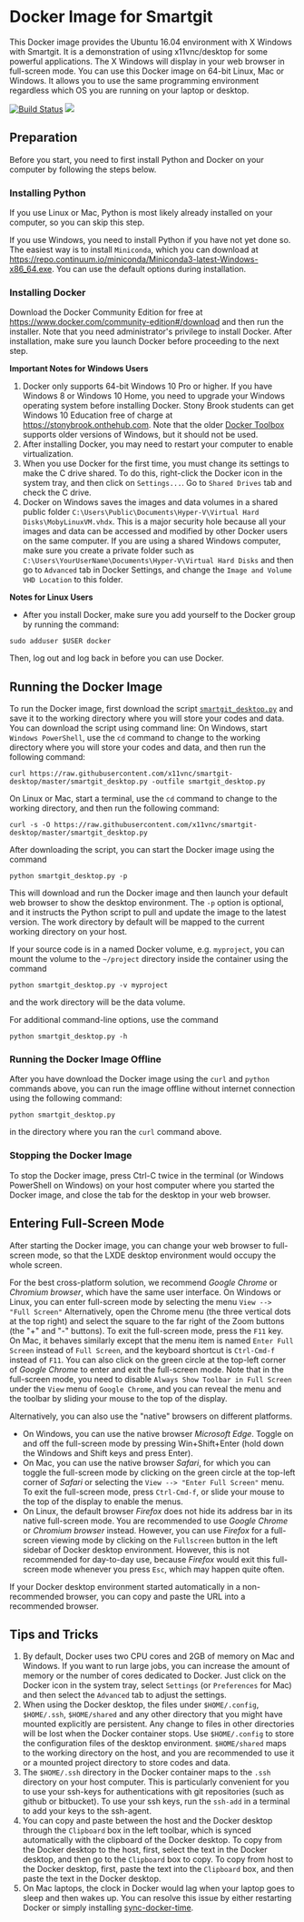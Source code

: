 # Docker Image for Smartgit
This Docker image provides the Ubuntu 16.04 environment with X Windows with Smartgit. It is a demonstration of using x11vnc/desktop for some powerful applications. The X Windows will display in your web browser in full-screen mode. You can use this Docker image on 64-bit Linux, Mac or Windows. It allows you to use the same programming environment regardless which OS you are running on your laptop or desktop.

[![Build Status](https://travis-ci.org/x11vnc/smartgit-desktop.svg?branch=master)](https://travis-ci.org/x11vnc/smartgit-desktop) [![](https://images.microbadger.com/badges/image/x11vnc/smartgit-desktop.svg)](https://microbadger.com/images/x11vnc/smartgit-desktop)

## Preparation
Before you start, you need to first install Python and Docker on your computer by following the steps below.

### Installing Python
If you use Linux or Mac, Python is most likely already installed on your computer, so you can skip this step.

If you use Windows, you need to install Python if you have not yet done so. The easiest way is to install `Miniconda`, which you can download at https://repo.continuum.io/miniconda/Miniconda3-latest-Windows-x86_64.exe. You can use the default options during installation.

### Installing Docker
Download the Docker Community Edition for free at https://www.docker.com/community-edition#/download and then run the installer. Note that you need administrator's privilege to install Docker. After installation, make sure you launch Docker before proceeding to the next step.

**Important Notes for Windows Users**
1. Docker only supports 64-bit Windows 10 Pro or higher. If you have Windows 8 or Windows 10 Home, you need to upgrade your Windows operating system before installing Docker. Stony Brook students can get Windows 10 Education free of charge at https://stonybrook.onthehub.com. Note that the older [Docker Toolbox](https://www.docker.com/products/docker-toolbox) supports older versions of Windows, but it should not be used.
2. After installing Docker, you may need to restart your computer to enable virtualization.
3. When you use Docker for the first time, you must change its settings to make the C drive shared. To do this, right-click the Docker icon in the system tray, and then click on `Settings...`. Go to `Shared Drives` tab and check the C drive.
4. Docker on Windows saves the images and data volumes in a shared public folder `C:\Users\Public\Documents\Hyper-V\Virtual Hard Disks\MobyLinuxVM.vhdx`. This is a major security hole because all your images and data can be accessed and modified by other Docker users on the same computer. If you are using a shared Windows computer, make sure you create a private folder such as `C:\Users\YourUserName\Documents\Hyper-V\Virtual Hard Disks` and then go to `Advanced` tab in Docker Settings, and change the `Image and Volume VHD Location` to this folder.

**Notes for Linux Users**
* After you install Docker, make sure you add yourself to the Docker group by running the command:
```
sudo adduser $USER docker
```
Then, log out and log back in before you can use Docker.
## Running the Docker Image
To run the Docker image, first download the script [`smartgit_desktop.py`](https://raw.githubusercontent.com/x11vnc/smartgit-desktop/master/smartgit_desktop.py)
and save it to the working directory where you will store your codes and data. You can download the script using command line: On Windows, start `Windows PowerShell`, use the `cd` command to change to the working directory where you will store your codes and data, and then run the following command:
```
curl https://raw.githubusercontent.com/x11vnc/smartgit-desktop/master/smartgit_desktop.py -outfile smartgit_desktop.py
```
On Linux or Mac, start a terminal, use the `cd` command to change to the working directory, and then run the following command:
```
curl -s -O https://raw.githubusercontent.com/x11vnc/smartgit-desktop/master/smartgit_desktop.py
```

After downloading the script, you can start the Docker image using the command
```
python smartgit_desktop.py -p
```
This will download and run the Docker image and then launch your default web browser to show the desktop environment. The `-p` option is optional, and it instructs the Python script to pull and update the image to the latest version. The work directory by default will be mapped to the current working directory on your host.

If your source code is in a named Docker volume, e.g. `myproject`, you can mount the volume to the `~/project` directory inside the container using the command
```
python smartgit_desktop.py -v myproject
```
and the work directory will be the data volume.

For additional command-line options, use the command
```
python smartgit_desktop.py -h
```

### Running the Docker Image Offline
After you have download the Docker image using the `curl` and `python` commands above, you can run the image offline without internet connection using the following command:
```
python smartgit_desktop.py
```
in the directory where you ran the `curl` command above.

### Stopping the Docker Image
To stop the Docker image, press Ctrl-C twice in the terminal (or Windows PowerShell on Windows) on your host computer where you started the Docker image, and close the tab for the desktop in your web browser.

## Entering Full-Screen Mode
After starting the Docker image, you can change your web browser to full-screen mode, so that the LXDE desktop environment would occupy the whole screen.

For the best cross-platform solution, we recommend *Google Chrome* or *Chromium browser*, which have the same user interface. On Windows or Linux, you can enter full-screen mode by selecting the menu `View --> "Full Screen"` Alternatively, open the Chrome menu (the three vertical dots at the top right) and select the square to the far right of the Zoom buttons (the "+" and "-" buttons). To exit the full-screen mode, press the `F11` key. On Mac, it behaves similarly except that the menu item is named `Enter Full Screen` instead of `Full Screen`, and the keyboard shortcut is `Ctrl-Cmd-f` instead of `F11`. You can also click on the green circle at the top-left corner of *Google Chrome* to enter and exit the full-screen mode. Note that in the full-screen mode, you need to disable `Always Show Toolbar in Full Screen` under the `View` menu of `Google Chrome`, and you can reveal the menu and the toolbar by sliding your mouse to the top of the display.

Alternatively, you can also use the "native" browsers on different platforms.
- On Windows, you can use the native browser *Microsoft Edge*. Toggle on and off the full-screen mode by pressing Win+Shift+Enter (hold down the Windows and Shift keys and press Enter).
- On Mac, you can use the native browser *Safari*, for which you can toggle the full-screen mode by clicking on the green circle at the top-left corner of *Safari* or selecting the `View --> "Enter Full Screen"` menu. To exit the full-screen mode, press `Ctrl-Cmd-f`, or slide your mouse to the top of the display to enable the menus.
- On Linux, the default browser *Firefox* does not hide its address bar in its native full-screen mode. You are recommended to use *Google Chrome* or *Chromium browser* instead. However, you can use *Firefox* for a full-screen viewing mode by clicking on the `Fullscreen` button in the left sidebar of Docker desktop environment. However, this is not recommended for day-to-day use, because *Firefox* would exit this full-screen mode whenever you press `Esc`, which may happen quite often.

If your Docker desktop environment started automatically in a non-recommended browser, you can copy and paste the URL into a recommended browser.
## Tips and Tricks
1. By default, Docker uses two CPU cores and 2GB of memory on Mac and Windows. If you want to run large jobs, you can increase the amount of memory or the number of cores dedicated to Docker. Just click on the Docker icon in the system tray, select `Settings` (or `Preferences` for Mac) and then select the `Advanced` tab to adjust the settings.
2. When using the Docker desktop, the files under `$HOME/.config`, `$HOME/.ssh`,  `$HOME/shared` and any other
directory that you might have mounted explicitly are persistent. Any change to files in other directories will be lost when the Docker container stops. Use `$HOME/.config` to store the configuration files of the desktop environment. `$HOME/shared` maps to the working directory on the host, and you are recommended to use it or a mounted project directory to store codes and data.
3. The `$HOME/.ssh` directory in the Docker container maps to the `.ssh` directory on your host computer. This is particularly convenient for you to use your ssh-keys for authentications with git repositories (such as github or bitbucket). To use your ssh keys, run the `ssh-add` in a terminal to add your keys to the ssh-agent.
4. You can copy and paste between the host and the Docker desktop through the `Clipboard` box in the left toolbar, which is synced automatically with the clipboard of the Docker desktop. To copy from the Docker desktop to the host, first, select the text in the Docker desktop, and then go to the `Clipboard` box to copy. To copy from host to the Docker desktop, first, paste the text into the `Clipboard` box, and then paste the text in the Docker desktop.
5. On Mac laptops, the clock in Docker would lag when your laptop goes to sleep and then wakes up. You can resolve this issue by either restarting Docker or simply installing [sync-docker-time](https://github.com/x11vnc/sync-docker-time).
